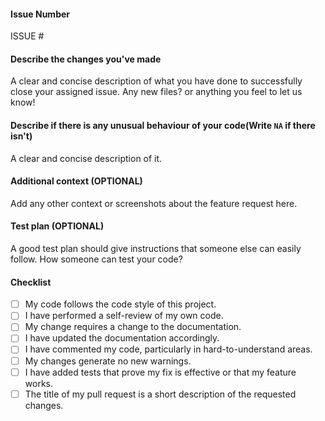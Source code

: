 #### Issue Number
ISSUE #
<!-- Please Mention the issue number as  ISSUE #(Issue Number)
Example:
ISSUE #5
-->

#### Describe the changes you've made
A clear and concise description of what you have done to successfully close your assigned issue. Any new files? or anything you feel to let us know!

#### Describe if there is any unusual behaviour of your code(Write `NA` if there isn't)
A clear and concise description of it.

#### Additional context (OPTIONAL)
Add any other context or screenshots about the feature request here.

#### Test plan (OPTIONAL)
A good test plan should give instructions that someone else can easily follow.
How someone can test your code?

#### Checklist
<!--
Example how to mark a checkbox :-
- [x] My code follows the code style of this project.
-->
- [ ] My code follows the code style of this project.
- [ ] I have performed a self-review of my own code.
- [ ] My change requires a change to the documentation.
- [ ] I have updated the documentation accordingly.
- [ ] I have commented my code, particularly in hard-to-understand areas.
- [ ] My changes generate no new warnings.
- [ ] I have added tests that prove my fix is effective or that my feature works.
- [ ] The title of my pull request is a short description of the requested changes.
